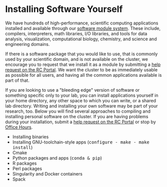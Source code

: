 # Installing Software Yourself

We have hundreds of high-performance, scientific computing applications installed and available through our [software module system](https://docs.rc.fas.harvard.edu/kb/modules-intro/). These include, compilers, interpreters, math libraries, I/O libraries, and tools for data analysis, visualization, computational biology, chemistry, and science and engineering domains.

If there is a software package that you would like to use, that is commonly used by your scientific domain, and is not available on the cluster, we encourage you to request that we install it as a module by submitting a [help request on the RC Portal](https://portal.rc.fas.harvard.edu/rcrt/submit_ticket). We want the cluster to be as immediately usable as possible for all users, and having all the common applications available is part of that.

If you are looking to use a "bleeding edge" version of software or something specific only to your lab, you can install applications yourself in your home directory, any other space to which you can write, or a shared lab directory. Writing and installing your own software may be part of your research, too. Below you will find several approaches to compiling and installing personal software on the cluster. If you are having problems during your installation, submit a [help request on the RC Portal](https://portal.rc.fas.harvard.edu/rcrt/submit_ticket) or stop by [Office Hours](https://www.rc.fas.harvard.edu/training/office-hours/).

* Installing binaries
* Installing GNU-toolchain-style apps (<tt>configure - make - make install</tt>)
* Cmake
* Python packages and apps (<tt>conda & pip</tt>)
* R packages
* Perl packages
* Singularity and Docker containers
* Spack